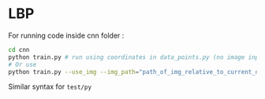 # LBP

For running code inside cnn folder :

```bash
cd cnn
python train.py # run using coordinates in data_points.py (no image input)
# Or use
python train.py --use_img --img_path="path_of_img_relative_to_current_dir" # (for image input)
```

Similar syntax for `test/py`